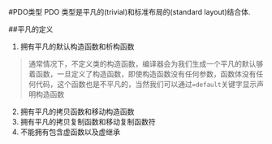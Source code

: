 #PDO类型
PDO 类型是平凡的(trivial)和标准布局的(standard layout)结合体.

##平凡的定义
1. 拥有平凡的默认构造函数和析构函数
>通常情况下，不定义类的构造函数，编译器会为我们生成一个平凡的默认够着函数，一旦定义了构造函数，即使构造函数没有任何参数，函数体没有任何代码，这个函数也是不平凡的，当然我们可以通过`=default`关键字显示声明构造函数

2. 拥有平凡的拷贝函数和移动构造函数
3. 拥有平凡的拷贝复制函数和移动复制函数符
4. 不能拥有包含虚函数以及虚继承

